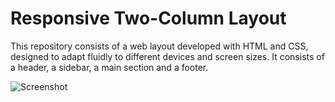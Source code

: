 # Responsive Two-Column Layout
This repository consists of a web layout developed with HTML and CSS, designed to adapt fluidly to different devices and screen sizes. It consists of a header, a sidebar, a main section and a footer.

![Screenshot](https://github.com/TalyThePato/Responsive-Two-Column-Layout/assets/74480825/6afa1b4d-c374-42f9-aaf3-0cb7b2d3b0f0)
